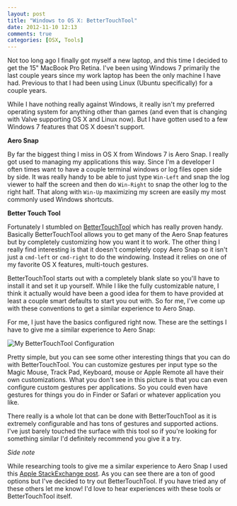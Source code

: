 ```yaml
---
layout: post
title: "Windows to OS X: BetterTouchTool"
date: 2012-11-10 12:13
comments: true
categories: [OSX, Tools]
---
```


Not too long ago I finally got myself a new laptop, and this time I decided to
get the 15" MacBook Pro Retina. I've been using Windows 7 primarily the last
couple years since my work laptop has been the only machine I have had. Previous
to that I had been using Linux (Ubuntu specifically) for a couple years.

While I have nothing really against Windows, it really isn't my preferred
operating system for anything other than games (and even that is changing with
Valve supporting OS X and Linux now). But I have gotten used to a few Windows 7
features that OS X doesn't support.

**Aero Snap**

By far the biggest thing I miss in OS X from Windows 7 is Aero Snap. I really
got used to managing my applications this way. Since I'm a developer I often
times want to have a couple terminal windows or log files open side by side. It
was really handy to be able to just type `Win-Left` and snap the log viewer to
half the screen and then do `Win-Right` to snap the other log to the right half.
That along with `Win-Up` maximizing my screen are easily my most commonly used
Windows shortcuts.

**Better Touch Tool**

Fortunately I stumbled on [BetterTouchTool](http://www.boastr.de/) which has
really proven handy. Basically BetterTouchTool allows you to get many of the
Aero Snap features but by completely customizing how you want it to work. The
other thing I really find interesting is that it doesn't completely copy Aero
Snap so it isn't just a `cmd-left` or `cmd-right` to do the windowing. Instead
it relies on one of my favorite OS X features, multi-touch gestures.

BetterTouchTool starts out with a completely blank slate so you'll have to
install it and set it up yourself. While I like the fully customizable nature, I
think it actually would have been a good idea for them to have provided at least
a couple smart defaults to start you out with. So for me, I've come up with
these conventions to get a similar experience to Aero Snap.

For me, I just have the basics configured right now. These are the settings I
have to give me a similar experience to Aero Snap:

![My BetterTouchTool Configuration](/assets/images/bettertouchtool-cfg.jpg "My configuration")

Pretty simple, but you can see some other interesting things that you can do
with BetterTouchTool. You can customize gestures per input type so the Magic
Mouse, Track Pad, Keyboard, mouse or Apple Remote all have their own
customizations. What you don't see in this picture is that you can even
configure custom gestures per applications. So you could even have gestures for
things you do in Finder or Safari or whatever application you like.

There really is a whole lot that can be done with BetterTouchTool as it is
extremely configurable and has tons of gestures and supported actions. I've just
barely touched the surface with this tool so if you're looking for something
similar I'd definitely recommend you give it a try.

*Side note*

While researching tools to give me a similar experience to Aero Snap I used this
[Apple StackExchange post](http://apple.stackexchange.com/questions/9659/what-window-management-options-exist-for-os-x).
As you can see there are a ton of good options but I've decided to try out
BetterTouchTool. If you have tried any of these others let me know! I'd love to
hear experiences with these tools or BetterTouchTool itself.
